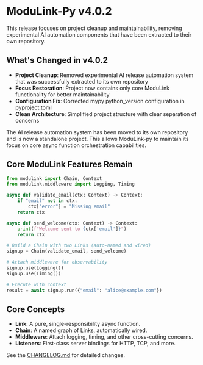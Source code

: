 # ModuLink-Py v4.0.2

This release focuses on project cleanup and maintainability, removing experimental AI automation components that have been extracted to their own repository.

## What's Changed in v4.0.2

- **Project Cleanup**: Removed experimental AI release automation system that was successfully extracted to its own repository
- **Focus Restoration**: Project now contains only core ModuLink functionality for better maintainability  
- **Configuration Fix**: Corrected mypy python_version configuration in pyproject.toml
- **Clean Architecture**: Simplified project structure with clear separation of concerns

The AI release automation system has been moved to its own repository and is now a standalone project. This allows ModuLink-py to maintain its focus on core async function orchestration capabilities.

## Core ModuLink Features Remain

```python
from modulink import Chain, Context
from modulink.middleware import Logging, Timing

async def validate_email(ctx: Context) -> Context:
    if "email" not in ctx:
        ctx["error"] = "Missing email"
    return ctx

async def send_welcome(ctx: Context) -> Context:
    print(f"Welcome sent to {ctx['email']}")
    return ctx

# Build a Chain with two Links (auto-named and wired)
signup = Chain(validate_email, send_welcome)

# Attach middleware for observability
signup.use(Logging())
signup.use(Timing())

# Execute with context
result = await signup.run({"email": "alice@example.com"})
```

## Core Concepts

*   **Link**: A pure, single-responsibility async function.
*   **Chain**: A named graph of Links, automatically wired.
*   **Middleware**: Attach logging, timing, and other cross-cutting concerns.
*   **Listeners**: First-class server bindings for HTTP, TCP, and more.

See the [CHANGELOG.md](https://github.com/orchestrate-solutions/modulink-py/blob/main/CHANGELOG.md) for detailed changes.
